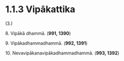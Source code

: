 

# 1.1.3 Vipākattika




(3.)

8\. Vipākā dhammā. (**991, 1390**)

9\. Vipākadhammadhammā. (**992, 1391**)

10\. Nevavipākanavipākadhammadhammā. (**993, 1392**)



